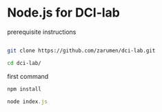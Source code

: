 # Node.js for DCI-lab

prerequisite instructions

```bash

git clone https://github.com/zarumen/dci-lab.git

cd dci-lab/

```

first command

```javascript
npm install

node index.js
```